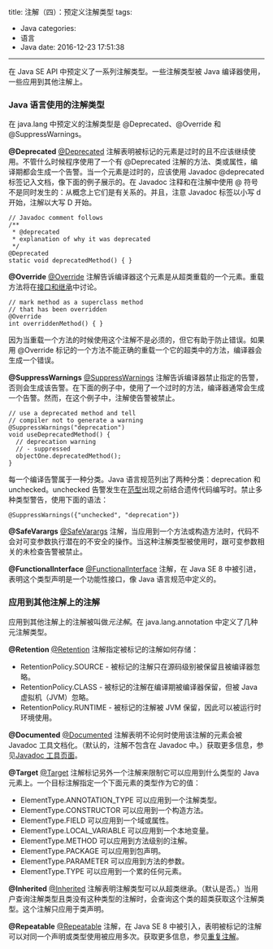 title: 注解（四）：预定义注解类型
tags:
  - Java
categories:
  - 语言
  - Java
date: 2016-12-23 17:51:38
---

在 Java SE API 中预定义了一系列注解类型。一些注解类型被 Java 编译器使用，一些应用到其他注解上。

<!-- more -->

### Java 语言使用的注解类型

在 java.lang 中预定义的注解类型是 @Deprecated、@Override 和 @SuppressWarnings。

**@Deprecated** [@Deprecated](https://docs.oracle.com/javase/8/docs/api/java/lang/Deprecated.html) 注解表明被标记的元素是过时的且不应该继续使用。不管什么时候程序使用了一个有 @Deprecated 注解的方法、类或属性，编译期都会生成一个告警。当一个元素是过时的，应该使用 Javadoc @deprecated 标签记入文档，像下面的例子展示的。在 Javadoc 注释和在注解中使用 @ 符号不是同时发生的：从概念上它们是有关系的。并且，注意 Javadoc 标签以小写 d 开始，注解以大写 D 开始。

    // Javadoc comment follows
    /**
     * @deprecated
     * explanation of why it was deprecated
     */
    @Deprecated
    static void deprecatedMethod() { }

**@Override** [@Override](https://docs.oracle.com/javase/8/docs/api/java/lang/Override.html) 注解告诉编译器这个元素是从超类重载的一个元素。重载方法将在[接口和继承](http://docs.oracle.com/javase/tutorial/java/IandI/index.html)中讨论。

    // mark method as a superclass method
    // that has been overridden
    @Override
    int overriddenMethod() { }

因为当重载一个方法的时候使用这个注解不是必须的，但它有助于防止错误。如果用 @Override 标记的一个方法不能正确的重载一个它的超类中的方法，编译器会生成一个错误。

**@SuppressWarnings** [@SuppressWarnings](https://docs.oracle.com/javase/8/docs/api/java/lang/SuppressWarnings.html) 注解告诉编译器禁止指定的告警，否则会生成该告警。在下面的例子中，使用了一个过时的方法，编译器通常会生成一个告警。然而，在这个例子中，注解使告警被禁止。

    // use a deprecated method and tell
    // compiler not to generate a warning
    @SuppressWarnings("deprecation")
    void useDeprecatedMethod() {
      // deprecation warning
      // - suppressed
      objectOne.deprecatedMethod();
    }

每一个编译告警属于一种分类。Java 语言规范列出了两种分类：deprecation 和 unchecked。unchecked 告警发生在[范型](http://docs.oracle.com/javase/tutorial/java/generics/index.html)出现之前结合遗传代码编写时。禁止多种类型警告，使用下面的语法：

    @SuppressWarnings({"unchecked", "deprecation"})

**@SafeVarargs** [@SafeVarargs](https://docs.oracle.com/javase/8/docs/api/java/lang/SafeVarargs.html) 注解，当应用到一个方法或构造方法时，代码不会对可变参数执行潜在的不安全的操作。当这种注解类型被使用时，跟可变参数相关的未检查告警被禁止。

**@FunctionalInterface** [@FunctionalInterface](https://docs.oracle.com/javase/8/docs/api/java/lang/FunctionalInterface.html) 注解，在 Java SE 8 中被引进，表明这个类型声明是一个功能性接口，像 Java 语言规范中定义的。

### 应用到其他注解上的注解

应用到其他注解上的注解被叫做*元注解*。在 java.lang.annotation 中定义了几种元注解类型。

**@Retention** [@Retention](https://docs.oracle.com/javase/8/docs/api/java/lang/annotation/Retention.html) 注解指定被标记的注解如何存储：

- RetentionPolicy.SOURCE - 被标记的注解只在源码级别被保留且被编译器忽略。
- RetentionPolicy.CLASS - 被标记的注解在编译期被编译器保留，但被 Java 虚拟机（JVM）忽略。
- RetentionPolicy.RUNTIME - 被标记的注解被 JVM 保留，因此可以被运行时环境使用。

**@Documented** [@Documented](https://docs.oracle.com/javase/8/docs/api/java/lang/annotation/Documented.html) 注解表明不论何时使用该注解的元素会被 Javadoc 工具文档化。（默认的，注解不包含在 Javadoc 中。）获取更多信息，参见[Javadoc 工具页面](https://docs.oracle.com/javase/8/docs/technotes/guides/javadoc/index.html)。

**@Target** [@Target](https://docs.oracle.com/javase/8/docs/api/java/lang/annotation/Target.html) 注解标记另外一个注解来限制它可以应用到什么类型的 Java 元素上。一个目标注解指定一个下面元素的类型作为它的值：

- ElementType.ANNOTATION_TYPE 可以应用到一个注解类型。
- ElementType.CONSTRUCTOR 可以应用到一个构造方法。
- ElementType.FIELD 可以应用到一个域或属性。
- ElementType.LOCAL_VARIABLE 可以应用到一个本地变量。
- ElementType.METHOD 可以应用到方法级别的注解。
- ElementType.PACKAGE 可以应用到包声明。
- ElementType.PARAMETER 可以应用到方法的参数。
- ElementType.TYPE 可以应用到一个累的任何元素。

**@Inherited** [@Inherited](https://docs.oracle.com/javase/8/docs/api/java/lang/annotation/Inherited.html) 注解表明注解类型可以从超类继承。（默认是否。）当用户查询注解类型且类没有这种类型的注解时，会查询这个类的超类获取这个注解类型。这个注解只应用于类声明。

**@Repeatable** [@Repeatable](https://docs.oracle.com/javase/8/docs/api/java/lang/annotation/Repeatable.html) 注解，在 Java SE 8 中被引入，表明被标记的注解可以对同一个声明或类型使用被应用多次。获取更多信息，参见[重复注解](http://docs.oracle.com/javase/tutorial/java/annotations/repeating.html)。
